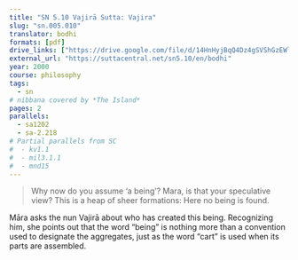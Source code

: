 ```yaml
---
title: "SN 5.10 Vajirā Sutta: Vajira"
slug: "sn.005.010"
translator: bodhi
formats: [pdf]
drive_links: ["https://drive.google.com/file/d/14HnHyjBqQ4Dz4gSVShGzEWlFkNJQUWdG/view?usp=drivesdk"]
external_url: "https://suttacentral.net/sn5.10/en/bodhi"
year: 2000
course: philosophy
tags: 
  - sn
# nibbana covered by *The Island*
pages: 2
parallels:
  - sa1202
  - sa-2.218
# Partial parallels from SC
#  - kv1.1
#  - mil3.1.1
#  - mnd15
---
```


> Why now do you assume ‘a being’?
Mara, is that your speculative view?
This is a heap of sheer formations:
Here no being is found.

Māra asks the nun Vajirā about who has created this being. Recognizing him, she points out that the word “being” is nothing more than a convention used to designate the aggregates, just as the word “cart” is used when its parts are assembled.

